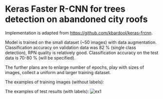 # Keras Faster R-CNN for trees detection on abandoned city roofs

Implementation is adapted from https://github.com/kbardool/keras-frcnn.

Model is trained on the small dataset (~50 images) with data augmentation. Classification accuracy on validation data was 82 % (single class detection), RPN quality is relatively good. Classification accuracy on the test data is 70-80 % (will be specified).

The further plans are to enlarge number of epochs, play with sizes of images, collect a uniform and larger training dataset.

The examples of training images (without labels):

The examples of test results (with labels):
![ex1](https://drive.google.com/open?id=1eoN8Nj0BS6kfeKSk6IZK7xuOue9zNfrZ)
